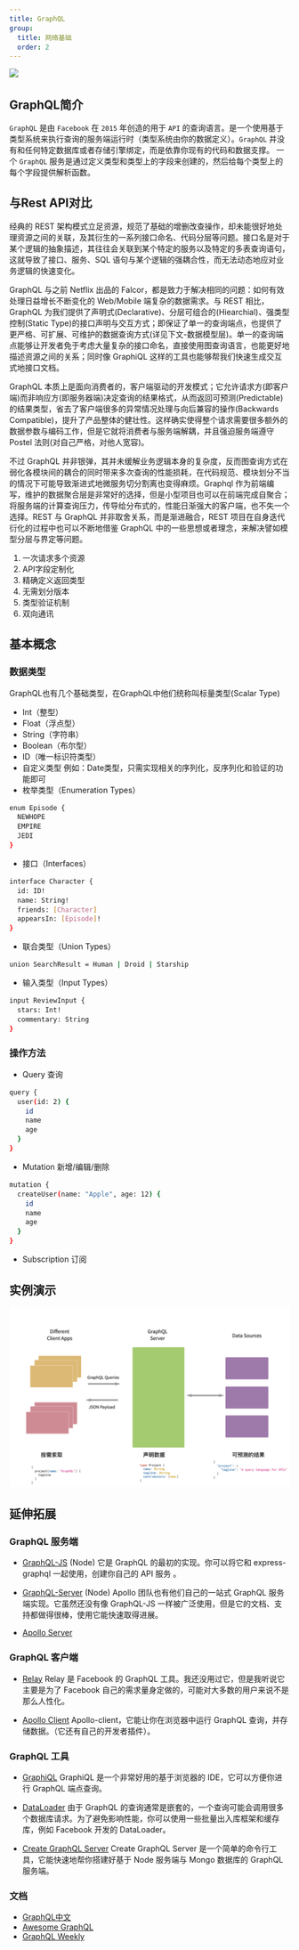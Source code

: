 ```yaml
---
title: GraphQL
group:
  title: 网络基础
  order: 2
---
```


<img src="https://graphql.cn/img/logo.svg" width="200">

## GraphQL简介

`GraphQL` 是由 `Facebook` 在 `2015` 年创造的用于 `API` 的查询语言。是一个使用基于类型系统来执行查询的服务端运行时（类型系统由你的数据定义）。`GraphQL` 并没有和任何特定数据库或者存储引擎绑定，而是依靠你现有的代码和数据支撑。
一个 `GraphQL` 服务是通过定义类型和类型上的字段来创建的，然后给每个类型上的每个字段提供解析函数。


## 与Rest API对比

经典的 REST 架构模式立足资源，规范了基础的增删改查操作，却未能很好地处理资源之间的关联，及其衍生的一系列接口命名、代码分层等问题。接口名是对于某个逻辑的抽象描述，其往往会关联到某个特定的服务以及特定的多表查询语句，这就导致了接口、服务、SQL 语句与某个逻辑的强耦合性，而无法动态地应对业务逻辑的快速变化。

GraphQL 与之前 Netflix 出品的 Falcor，都是致力于解决相同的问题：如何有效处理日益增长不断变化的 Web/Mobile 端复杂的数据需求。与 REST 相比，GraphQL 为我们提供了声明式(Declarative)、分层可组合的(Hiearchial)、强类型控制(Static Type)的接口声明与交互方式；即保证了单一的查询端点，也提供了更严格、可扩展、可维护的数据查询方式(详见下文-数据模型层)。单一的查询端点能够让开发者免于考虑大量复杂的接口命名，直接使用图查询语言，也能更好地描述资源之间的关系；同时像 GraphiQL 这样的工具也能够帮我们快速生成交互式地接口文档。

GraphQL 本质上是面向消费者的，客户端驱动的开发模式；它允许请求方(即客户端)而非响应方(即服务器端)决定查询的结果格式，从而返回可预测(Predictable)的结果类型，省去了客户端很多的异常情况处理与向后兼容的操作(Backwards Compatible)，提升了产品整体的健壮性。这样确实使得整个请求需要很多额外的数据参数与编码工作，但是它就将消费者与服务端解耦，并且强迫服务端遵守 Postel 法则(对自己严格，对他人宽容)。

不过 GraphQL 并非银弹，其并未缓解业务逻辑本身的复杂度，反而图查询方式在弱化各模块间的耦合的同时带来多次查询的性能损耗，在代码规范、模块划分不当的情况下可能导致渐进式地微服务切分割离也变得麻烦。Graphql 作为前端编写，维护的数据聚合层是非常好的选择，但是小型项目也可以在前端完成自聚合；将服务端的计算查询压力，传导给分布式的，性能日渐强大的客户端，也不失一个选择。REST 与 GraphQL 并非取舍关系，而是渐进融合，REST 项目在自身迭代衍化的过程中也可以不断地借鉴 GraphQL 中的一些思想或者理念，来解决譬如模型分层与界定等问题。

1. 一次请求多个资源
2. API字段定制化
3. 精确定义返回类型
4. 无需划分版本
5. 类型验证机制
6. 双向通讯

## 基本概念

### 数据类型

GraphQL也有几个基础类型，在GraphQL中他们统称叫标量类型(Scalar Type)

- Int（整型）
- Float（浮点型）
- String（字符串）
- Boolean（布尔型）
- ID（唯一标识符类型）
- 自定义类型 例如：Date类型，只需实现相关的序列化，反序列化和验证的功能即可
- 枚举类型（Enumeration Types）

```bash
enum Episode {
  NEWHOPE
  EMPIRE
  JEDI
}
```
- 接口（Interfaces）

```bash
interface Character {
  id: ID!
  name: String!
  friends: [Character]
  appearsIn: [Episode]!
}
```

- 联合类型（Union Types）

```bash
union SearchResult = Human | Droid | Starship
```

- 输入类型（Input Types）

```bash
input ReviewInput {
  stars: Int!
  commentary: String
}
```

### 操作方法

- Query 查询

```bash
query {
  user(id: 2) {
    id
    name
    age
  }
}
```

- Mutation 新增/编辑/删除

```bash
mutation {
  createUser(name: "Apple", age: 12) {
    id
    name
    age
  }
}
```

- Subscription 订阅


## 实例演示

![](./graphql.jpg)

###

## 延伸拓展

### GraphQL 服务端

- [GraphQL-JS](https://github.com/graphql/graphql-js)  (Node)
它是 GraphQL 的最初的实现。你可以将它和 express-graphql 一起使用，创建你自己的 API 服务 。

- [GraphQL-Server](http://graphql.org/graphql-js/running-an-express-graphql-server/) (Node)
Apollo 团队也有他们自己的一站式 GraphQL 服务端实现。它虽然还没有像 GraphQL-JS 一样被广泛使用，但是它的文档、支持都做得很棒，使用它能快速取得进展。
- [Apollo Server](https://www.apollographql.com/)

### GraphQL 客户端

- [Relay](https://relay.dev/)
Relay 是 Facebook 的 GraphQL 工具。我还没用过它，但是我听说它主要是为了 Facebook 自己的需求量身定做的，可能对大多数的用户来说不是那么人性化。

- [Apollo Client](http://www.apollographql.com/)
Apollo-client，它能让你在浏览器中运行 GraphQL 查询，并存储数据。（它还有自己的开发者插件）。

### GraphQL 工具

- [GraphiQL](https://github.com/graphql/graphiql)
GraphiQL 是一个非常好用的基于浏览器的 IDE，它可以方便你进行 GraphQL 端点查询。

- [DataLoader](https://github.com/facebook/dataloader)
由于 GraphQL 的查询通常是嵌套的，一个查询可能会调用很多个数据库请求。为了避免影响性能，你可以使用一些批量出入库框架和缓存库，例如 Facebook 开发的 DataLoader。

- [Create GraphQL Server](https://blog.hichroma.com/create-graphql-server-instantly-scaffold-a-graphql-server-1ebad1e71840)
Create GraphQL Server 是一个简单的命令行工具，它能快速地帮你搭建好基于 Node 服务端与 Mongo 数据库的 GraphQL 服务端。

### 文档

- [GraphQL中文](https://graphql.cn/)
- [Awesome GraphQL](https://github.com/chentsulin/awesome-graphql)
- [GraphQL Weekly](https://graphqlweekly.com/)

